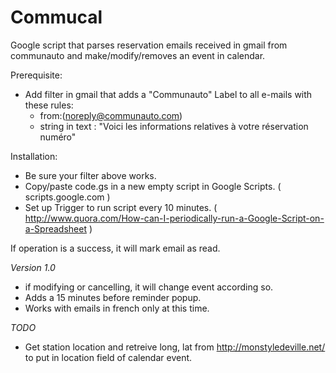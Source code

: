 # Commucal

Google script that parses reservation emails received in gmail from communauto and make/modify/removes an event in calendar.

Prerequisite:

- Add filter in gmail that adds a "Communauto" Label to all e-mails with these rules:
  - from:(noreply@communauto.com) 
  - string in text : "Voici les informations relatives à votre réservation numéro"

Installation:

- Be sure your filter above works.
- Copy/paste code.gs in a new empty script in Google Scripts. ( scripts.google.com )
- Set up Trigger to run script every 10 minutes. ( http://www.quora.com/How-can-I-periodically-run-a-Google-Script-on-a-Spreadsheet )

If operation is a success, it will mark email as read. 

_Version 1.0_

- if modifying or cancelling, it will change event according so.
- Adds a 15 minutes before reminder popup.
- Works with emails in french only at this time. 


_TODO_

- Get station location and retreive long, lat from http://monstyledeville.net/ to put in location field of calendar event.


